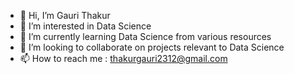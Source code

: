 - 👋 Hi, I’m Gauri Thakur
- 👀 I’m interested in Data Science
- 🌱 I’m currently learning Data Science from various resources
- 💞️ I’m looking to collaborate on projects relevant to Data Science
- 📫 How to reach me : thakurgauri2312@gmail.com

<!---
gaurinotgauri/gaurinotgauri is a ✨ special ✨ repository because its `README.md` (this file) appears on your GitHub profile.
You can click the Preview link to take a look at your changes.
--->
